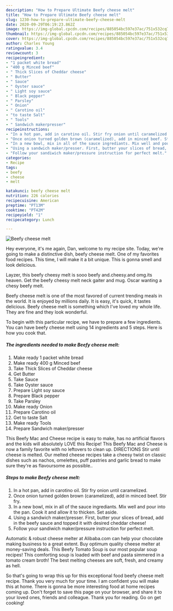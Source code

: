 ```yaml
---
description: "How to Prepare Ultimate Beefy cheese melt"
title: "How to Prepare Ultimate Beefy cheese melt"
slug: 1230-how-to-prepare-ultimate-beefy-cheese-melt
date: 2020-09-29T06:19:23.862Z
image: https://img-global.cpcdn.com/recipes/885054bc597e37ac/751x532cq70/beefy-cheese-melt-recipe-main-photo.jpg
thumbnail: https://img-global.cpcdn.com/recipes/885054bc597e37ac/751x532cq70/beefy-cheese-melt-recipe-main-photo.jpg
cover: https://img-global.cpcdn.com/recipes/885054bc597e37ac/751x532cq70/beefy-cheese-melt-recipe-main-photo.jpg
author: Charles Young
ratingvalue: 3.4
reviewcount: 3
recipeingredient:
- "1 packet white bread"
- "400 g Minced beef"
- " Thick Slices of Cheddar cheese"
- " Butter"
- " Sauce"
- " Oyster sauce"
- " Light soy sauce"
- " Black pepper"
- " Parsley"
- " Onion"
- " Carotino oil"
- "to taste Salt"
- " Tools"
- " Sandwich makerpresser"
recipeinstructions:
- "In a hot pan, add in carotino oil. Stir fry onion until caramelized."
- "Once onion turned golden brown (caramelized), add in minced beef. Stir fry."
- "In a new bowl, mix in all of the sauce ingrediants. Mix well and pour into the pan. Cook it and allow it to thicken. Set aside."
- "Using a sandwich maker/presser. First, butter your slices of bread, add in the beefy sauce and topped it with desired cheddar cheese!"
- "Follow your sandiwich maker/pressure instruction for perfect melt."
categories:
- Recipe
tags:
- beefy
- cheese
- melt

katakunci: beefy cheese melt 
nutrition: 226 calories
recipecuisine: American
preptime: "PT13M"
cooktime: "PT42M"
recipeyield: "1"
recipecategory: Lunch

---
```



![Beefy cheese melt](https://img-global.cpcdn.com/recipes/885054bc597e37ac/751x532cq70/beefy-cheese-melt-recipe-main-photo.jpg)

Hey everyone, it's me again, Dan, welcome to my recipe site. Today, we're going to make a distinctive dish, beefy cheese melt. One of my favorites food recipes. This time, I will make it a bit unique. This is gonna smell and look delicious.

Layzer, this beefy cheesy melt is sooo beefy and.cheesy.and omg.its heaven. Get the beefy cheesy melt neck gaiter and mug. Oscar wanting a chesy beefy melt.

Beefy cheese melt is one of the most favored of current trending meals in the world. It is enjoyed by millions daily. It is easy, it's quick, it tastes delicious. Beefy cheese melt is something which I've loved my whole life. They are fine and they look wonderful.


To begin with this particular recipe, we have to prepare a few ingredients. You can have beefy cheese melt using 14 ingredients and 5 steps. Here is how you cook that.

<!--inarticleads1-->

##### The ingredients needed to make Beefy cheese melt:

1. Make ready 1 packet white bread
1. Make ready 400 g Minced beef
1. Take  Thick Slices of Cheddar cheese
1. Get  Butter
1. Take  Sauce
1. Take  Oyster sauce
1. Prepare  Light soy sauce
1. Prepare  Black pepper
1. Take  Parsley
1. Make ready  Onion
1. Prepare  Carotino oil
1. Get to taste Salt
1. Make ready  Tools
1. Prepare  Sandwich maker/presser


This Beefy Mac and Cheese recipe is easy to make, has no artificial flavors and the kids will absolutely LOVE this Recipe! This Beefy Mac and Cheese is now a family favorite with no leftovers to clean up. DIRECTIONS Stir until cheese is melted. Our melted cheese recipes take a cheesy twist on classic dishes such as nachos, omelettes, puff pastries and garlic bread to make sure they&#39;re as flavoursome as possible.. 

<!--inarticleads2-->

##### Steps to make Beefy cheese melt:

1. In a hot pan, add in carotino oil. Stir fry onion until caramelized.
1. Once onion turned golden brown (caramelized), add in minced beef. Stir fry.
1. In a new bowl, mix in all of the sauce ingrediants. Mix well and pour into the pan. Cook it and allow it to thicken. Set aside.
1. Using a sandwich maker/presser. First, butter your slices of bread, add in the beefy sauce and topped it with desired cheddar cheese!
1. Follow your sandiwich maker/pressure instruction for perfect melt.


Automatic &amp; robust cheese melter at Alibaba.com can help your chocolate making business to a great extent. Buy optimum quality cheese melter at money-saving deals. This Beefy Tomato Soup is our most popular soup recipes! This comforting soup is loaded with beef and pasta simmered in a tomato cream broth! The best melting cheeses are soft, fresh, and creamy as hell. 

So that's going to wrap this up for this exceptional food beefy cheese melt recipe. Thank you very much for your time. I am confident you will make this at home. There is gonna be more interesting food at home recipes coming up. Don't forget to save this page on your browser, and share it to your loved ones, friends and colleague. Thank you for reading. Go on get cooking!
